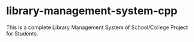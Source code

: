 # library-management-system-cpp
This is a complete Library Management System of School/College Project for Students.
